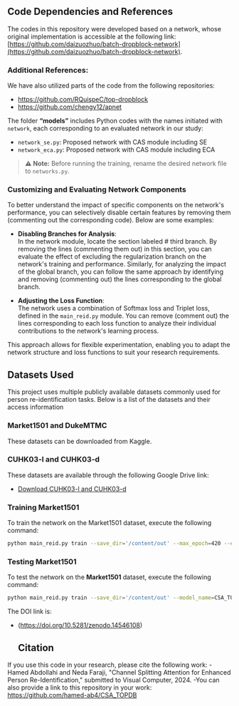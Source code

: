 ## Code Dependencies and References

The codes in this repository were developed based on a network, whose original implementation is accessible at the following link: [https://github.com/daizuozhuo/batch-dropblock-network](https://github.com/daizuozhuo/batch-dropblock-network).




### Additional References:
We have also utilized parts of the code from the following repositories:  
- https://github.com/RQuispeC/top-dropblock
- https://github.com/chengy12/apnet 



The folder **“models”** includes Python codes with the names initiated with `network`, each corresponding to an evaluated network in our study:

- `network_se.py`: Proposed network with CAS module including SE 
- `network_eca.py`: Proposed network with CAS module including ECA 

> **⚠️ Note:** Before running the training, rename the desired network file to `networks.py`.

### Customizing and Evaluating Network Components  

To better understand the impact of specific components on the network's performance, you can selectively disable certain features by removing them (commenting out the corresponding code). Below are some examples:  

- **Disabling Branches for Analysis**:  
In the network module, locate the section labeled # third branch. By removing the lines (commenting them out) in this section, you can evaluate the effect of excluding the regularization branch on the network's training and performance. Similarly, for analyzing the impact of the global branch, you can follow the same approach by identifying and removing (commenting out) the lines corresponding to the global branch.

- **Adjusting the Loss Function**:  
  The network uses a combination of Softmax loss and Triplet loss, defined in the `main_reid.py` module. You can remove (comment out) the lines corresponding to each loss function to analyze their individual contributions to the network's learning process.  

This approach allows for flexible experimentation, enabling you to adapt the network structure and loss functions to suit your research requirements.  

## Datasets Used
This project uses multiple publicly available datasets commonly used for person re-identification tasks. Below is a list of the datasets and their access information

### Market1501 and DukeMTMC
These datasets can be downloaded from Kaggle.

### CUHK03-l and CUHK03-d
These datasets are available through the following Google Drive link:

- [Download CUHK03-l and CUHK03-d](https://drive.google.com/file/d/1pBCIAGSZ81pgvqjC-lUHtl0OYV1icgkz/view)


### Training Market1501 

To train the network on the Market1501 dataset, execute the following command:  
```bash  
python main_reid.py train --save_dir='/content/out' --max_epoch=420 --eval_step=30 --dataset=market1501 --test_batch=64 --train_batch=64 --optim=adam --adjust_lr
```

### Testing Market1501
 
To test the network on the **Market1501** dataset, execute the following command:  
```bash  
python main_reid.py train --save_dir='/content/out' --model_name=CSA_TOPDB --train_batch=64 --test_batch=64 --dataset=market1501 --pretrained_model='/content/out/model_best.pth.tar' --evaluate
```
 The DOI link is:

- (https://doi.org/10.5281/zenodo.14546108)

  ## Citation 
If you use this code in your research, please cite the following work:
-Hamed Abdollahi and Neda Faraji, "Channel Splitting Attention for Enhanced Person Re-Identification," submitted to Visual Computer, 2024.
-You can also provide a link to this repository in your work:
 https://github.com/hamed-ab4/CSA_TOPDB

